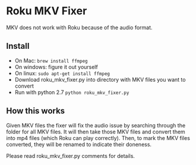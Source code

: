 # Roku MKV Fixer

MKV does not work with Roku because of the audio format.

## Install

- On Mac: `brew install ffmpeg`
- On windows: figure it out yourself
- On linux: `sudo apt-get install ffmpeg`
- Download roku_mkv_fixer.py into directory with MKV files you want to convert
- Run with python 2.7 `python roku_mkv_fixer.py`

## How this works

Given MKV files the fixer will fix the audio issue by searching through the folder for all MKV files.
It will then take those MKV files and convert them into mp4 files (which Roku can play correctly).
Then, to mark the MKV files converted, they will be renamed to indicate their doneness.

Please read roku_mkv_fixer.py comments for details.